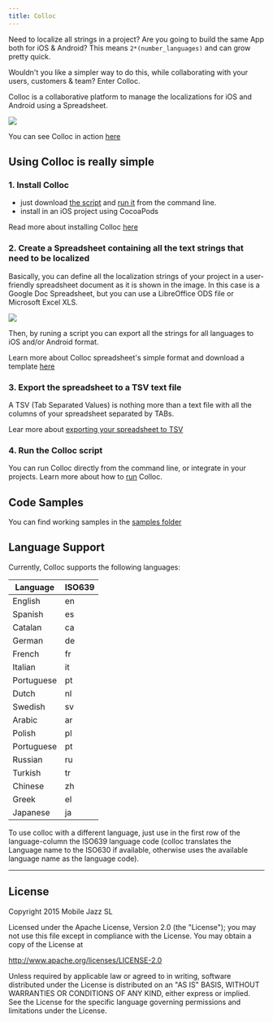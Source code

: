 ```yaml
---
title: Colloc
---
```


Need to localize all strings in a project? Are you going to build the same App both for iOS & Android? This means `2*(number_languages)` and can grow pretty quick.

Wouldn't you like a simpler way to do this, while collaborating with your users, customers & team? Enter Colloc.

Colloc is a collaborative platform to manage the localizations for iOS and Android using a Spreadsheet.

![](doc/img/4.code.gif)

You can see Colloc in action [here](doc/inaction.md)

## Using Colloc is really simple

### 1. Install Colloc

- just download [the script]((https://github.com/mobilejazz/Colloc/blob/master/colloc.php)) and [run it](doc/run.md) from the command line.
- install in an iOS project using CocoaPods

Read more about installing Colloc [here](doc/install.md)

### 2. Create a Spreadsheet containing all the text strings that need to be localized

Basically, you can define all the localization strings of your project in a user-friendly spreadsheet document as it is shown in the image. In this case is a Google Doc Spreadsheet, but you can use a LibreOffice ODS file or Microsoft Excel XLS.

![](doc/img/sample_gspreadsheet.png)

Then, by runing a script you can export all the strings for all languages to iOS and/or Android format.

Learn more about Colloc spreadsheet's simple format and download a template [here](doc/spreadsheet.md)


### 3. Export the spreadsheet to a TSV text file

A TSV (Tab Separated Values) is nothing more than a text file with all the columns of your spreadsheet separated by TABs.

Lear more about [exporting your spreadsheet to TSV](doc/tsv.md)

### 4. Run the Colloc script

You can run Colloc directly from the command line, or integrate in your projects. Learn more about how to [run](doc/run.md) Colloc.


## Code Samples

You can find working samples in the [samples folder](Sample%20Projects)

## Language Support

Currently, Colloc supports the following languages:

| Language   | ISO639 |
|------------|--------|
| English    | en     |
| Spanish    | es     |
| Catalan    | ca     |
| German     | de     |
| French     | fr     |
| Italian    | it     |
| Portuguese | pt     |
| Dutch      | nl     |
| Swedish    | sv     |
| Arabic     | ar     |
| Polish     | pl     |
| Portuguese | pt     |
| Russian    | ru     |
| Turkish    | tr     |
| Chinese    | zh     |
| Greek      | el     |
| Japanese   | ja     |

To use colloc with a different language, just use in the first row of the language-column the ISO639 language code (colloc translates the Language name to the ISO630 if available, otherwise uses the available language name as the language code).

---
## License

Copyright 2015 Mobile Jazz SL

Licensed under the Apache License, Version 2.0 (the "License");
you may not use this file except in compliance with the License.
You may obtain a copy of the License at

http://www.apache.org/licenses/LICENSE-2.0

Unless required by applicable law or agreed to in writing, software
distributed under the License is distributed on an "AS IS" BASIS,
WITHOUT WARRANTIES OR CONDITIONS OF ANY KIND, either express or implied.
See the License for the specific language governing permissions and
limitations under the License.